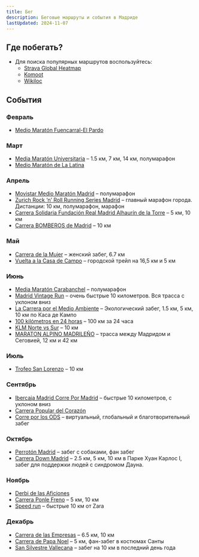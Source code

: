 ```yaml
---
title: Бег
description: Беговые маршруты и события в Мадриде
lastUpdated: 2024-11-07
---
```


## Где побегать?

- Для поиска популярных маршрутов воспользуйтесь:
  - [Strava Global Heatmap](https://www.strava.com/maps/global-heatmap?sport=Run&style=dark&terrain=false&labels=true&poi=true&cPhotos=true&gColor=blue&gOpacity=100#10/40.4181/-3.6649)
  - [Komoot](https://www.komoot.com/)
  - [Wikiloc](https://www.wikiloc.com/)

## События

### Февраль

- [Medio Maratón Fuencarral-El Pardo](https://www.mediamaratonfuencarralelpardo.com/)

### Март

- [Media Maratón Universitaria](https://www.lacarreraparatodos.com/) – 1.5 км, 7 км, 14 км, полумарафон
- [Medio Maratón de La Latina](https://www.adcorebo.org/)

### Апрель

- [Movistar Medio Maratón Madrid](https://www.mediomaratonmadrid.es/) – полумарафон
- [Zurich Rock ‘n’ Roll Running Series Madrid](https://rocknrollmadridrun.com/) – главный марафон города. Дистанции: 10 км, полумарафон, марафон
- [Carrera Solidaria Fundación Real Madrid Alhaurín de la Torre](https://runningfundacionrealmadrid.es/) –  5 км, 10 км
- [Carrera BOMBEROS de Madrid](https://www.carrerabomberosmadrid.es/) – 10 км

### Май

- [Carrera de la Mujer](https://www.carreradelamujer.com/) – женский забег, 6.7 км
- [Vuelta a la Casa de Campo](https://www.vueltacasadecampo.com/) – городской трейл на 16,5 км и 5 км

### Июнь

- [Media Maratón Carabanchel](https://www.mediamaratoncarabanchel.com/) – полумарафон
- [Madrid Vintage Run](https://madridvintagerun.com/) – очень быстрые 10 километров. Вся трасса с уклоном вниз
- [La Carrera por el Medio Ambiente](https://carreradelmedioambiente.es/) – Экологический забег, 1.5 км, 5 км, 10 км по Каса де Кампо
- [100 kilómetros en 24 horas](https://www.100km24horas.es/) – 100 км за 24 часа
- [KLM Norte vs Sur](https://klmnortevssur.com/) – 10 км
- [MARATON ALPINO MADRILEÑO](https://www.maratonalpino.com/) – трасса между Мадридом и Сеговией, 12 км и 42 км

### Июль

- [Trofeo San Lorenzo](https://trofeosanlorenzo.es/) – 10 км

### Сентябрь

- [Ibercaja Madrid Corre Por Madrid](https://madridcorrepormadrid.org/) – быстрые 10 километров, с уклоном вниз
- [Carrera Popular del Corazón](https://www.carrerapopulardelcorazon.com/)
- [Corre por los ODS](https://correporlosods.com/) – виртуальный, глобальный и благотворительный забег

### Октябрь

- [Perrotón Madrid](https://www.perroton.org/) – забег с собаками, фан забег
- [Carrera Down Madrid](https://carreradownmadrid.org/) – 2.5 км, 5 км, 10 км в Парке Хуан Карлос I, забег для поддержки людей с синдромом Дауна.

### Ноябрь

- [Derbi de las Aficiones](https://derbidelasaficiones.com/)
- [Carrera Ponle Freno](https://compromiso.atresmedia.com/ponlefreno/carreras-ponle-freno/) – 5 км, 10 км
- [Speed run](https://www.speedrun.es/) – быстрые 10 км от Zara

### Декабрь

- [Carrera de las Empresas](https://www.carreradelasempresas.com/) – 6.5 км, 10 км
- [Carrera de Papa Noel](https://www.lacarreradepapanoel.com/) – 5 км, фан-забег в костюмах Санты
- [San Silvestre Vallecana](https://www.sansilvestrevallecana.com/) – забег на 10 км в последний день года
